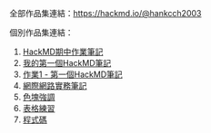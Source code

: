 全部作品集連結：https://hackmd.io/@hankcch2003

個別作品集連結：
1. [HackMD期中作業筆記](https://hackmd.io/@hankcch2003/S1nRH-a8xe)
2. [我的第一個HackMD筆記](https://hackmd.io/@hankcch2003/S18i8ZpIle)
3. [作業1 - 第一個HackMD筆記](https://hackmd.io/@hankcch2003/HyhbPbpLxl)
4. [網際網路實務筆記](https://hackmd.io/@hankcch2003/ry2uPZTLxg)
5. [色塊強調](https://hackmd.io/@hankcch2003/HkcJ_WaLex)
6. [表格練習](https://hackmd.io/@hankcch2003/HkgFQdbTIxl)
7. [程式碼](https://hackmd.io/@hankcch2003/HyhLO-p8lg)
